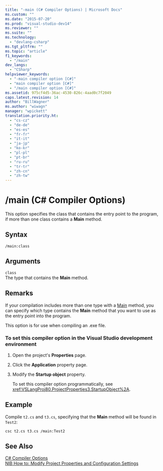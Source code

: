 ```yaml
---
title: "-main (C# Compiler Options) | Microsoft Docs"
ms.custom: ""
ms.date: "2015-07-20"
ms.prod: "visual-studio-dev14"
ms.reviewer: ""
ms.suite: ""
ms.technology: 
  - "devlang-csharp"
ms.tgt_pltfrm: ""
ms.topic: "article"
f1_keywords: 
  - "/main"
dev_langs: 
  - "CSharp"
helpviewer_keywords: 
  - "-main compiler option [C#]"
  - "main compiler option [C#]"
  - "/main compiler option [C#]"
ms.assetid: 975cf4d5-36ac-4530-826c-4aad0c7f2049
caps.latest.revision: 14
author: "BillWagner"
ms.author: "wiwagn"
manager: "wpickett"
translation.priority.ht: 
  - "cs-cz"
  - "de-de"
  - "es-es"
  - "fr-fr"
  - "it-it"
  - "ja-jp"
  - "ko-kr"
  - "pl-pl"
  - "pt-br"
  - "ru-ru"
  - "tr-tr"
  - "zh-cn"
  - "zh-tw"
---
```

# /main (C# Compiler Options)
This option specifies the class that contains the entry point to the program, if more than one class contains a **Main** method.  
  
## Syntax  
  
```  
/main:class  
```  
  
## Arguments  
 `class`  
 The type that contains the **Main** method.  
  
## Remarks  
 If your compilation includes more than one type with a [Main](../../../csharp/programming-guide/main-and-command-args/main-and-command-line-arguments.md) method, you can specify which type contains the **Main** method that you want to use as the entry point into the program.  
  
 This option is for use when compiling an .exe file.  
  
### To set this compiler option in the Visual Studio development environment  
  
1.  Open the project's **Properties** page.  
  
2.  Click the **Application** property page.  
  
3.  Modify the **Startup object** property.  
  
     To set this compiler option programmatically, see <xref:VSLangProj80.ProjectProperties3.StartupObject%2A>.  
  
## Example  
 Compile `t2.cs` and `t3.cs`, specifying that the **Main** method will be found in `Test2`:  
  
```  
csc t2.cs t3.cs /main:Test2  
```  
  
## See Also  
 [C# Compiler Options](../../../csharp/language-reference/compiler-options/index.md)   
 [NIB How to: Modify Project Properties and Configuration Settings](http://msdn.microsoft.com/en-us/e7184bc5-2f2b-4b4f-aa9a-3ecfcbc48b67)